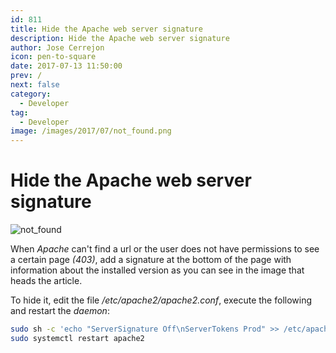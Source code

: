 ```yaml
---
id: 811
title: Hide the Apache web server signature
description: Hide the Apache web server signature
author: Jose Cerrejon
icon: pen-to-square
date: 2017-07-13 11:50:00
prev: /
next: false
category:
  - Developer
tag:
  - Developer
image: /images/2017/07/not_found.png
---
```


# Hide the Apache web server signature

![not_found](/images/2017/07/not_found.png)

When *Apache* can't find a url or the user does not have permissions to see a certain page *(403)*, add a signature at the bottom of the page with information about the installed version as you can see in the image that heads the article.

To hide it, edit the file */etc/apache2/apache2.conf*, execute the following and restart the *daemon*:

```bash
sudo sh -c 'echo "ServerSignature Off\nServerTokens Prod" >> /etc/apache2/apache2.conf'
sudo systemctl restart apache2
```